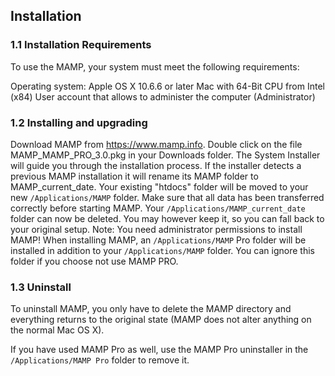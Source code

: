 ## Installation

### 1.1 Installation Requirements

To use the MAMP, your system must meet the following requirements:

Operating system: Apple OS X 10.6.6 or later
Mac with 64-Bit CPU from Intel (x84)
User account that allows to administer the computer (Administrator)

### 1.2 Installing and upgrading

Download MAMP from https://www.mamp.info.
Double click on the file MAMP_MAMP_PRO_3.0.pkg in your Downloads folder.
The System Installer will guide you through the installation process.
If the installer detects a previous MAMP installation it will rename  its MAMP folder to MAMP_current_date.
Your existing "htdocs" folder will be moved to your new `/Applications/MAMP` folder.
Make sure that all data has been transferred correctly before starting MAMP.
Your `/Applications/MAMP_current_date` folder can now be deleted. You may however keep it, so you can fall back to your original setup.
Note: You need administrator permissions to install MAMP!
When installing MAMP, an `/Applications/MAMP` Pro folder will be installed in addition to your `/Applications/MAMP` folder. You can ignore this folder if you choose not use MAMP PRO.

### 1.3 Uninstall

To uninstall MAMP, you only have to delete the MAMP directory and everything returns to the original state (MAMP does not alter anything on the normal Mac OS X).

If you have used MAMP Pro as well, use the MAMP Pro uninstaller in the `/Applications/MAMP Pro` folder to remove it.
